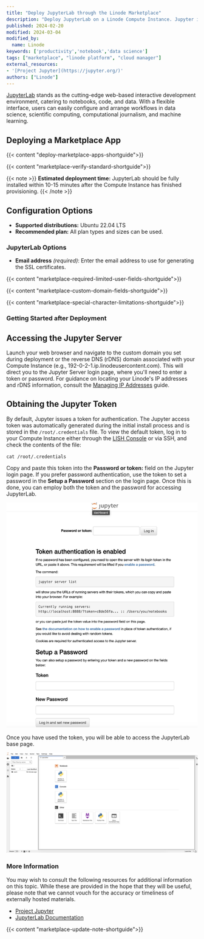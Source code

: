 ```yaml
---
title: "Deploy JupyterLab through the Linode Marketplace"
description: "Deploy JupyterLab on a Linode Compute Instance. Jupyter is a web-based interactive development environment for notebooks, code, and data."
published: 2024-02-20
modified: 2024-03-04
modified_by:
  name: Linode
keywords: ['productivity','notebook','data science']
tags: ["marketplace", "linode platform", "cloud manager"]
external_resources:
- '[Project Jupyter](https://jupyter.org/)'
authors: ["Linode"]
---
```


[JupyterLab](https://jupyter.org/) stands as the cutting-edge web-based interactive development environment, catering to notebooks, code, and data. With a flexible interface, users can easily configure and arrange workflows in data science, scientific computing, computational journalism, and machine learning.

## Deploying a Marketplace App

{{< content "deploy-marketplace-apps-shortguide">}}

{{< content "marketplace-verify-standard-shortguide">}}

{{< note >}}
**Estimated deployment time:** JupyterLab should be fully installed within 10-15 minutes after the Compute Instance has finished provisioning.
{{< /note >}}

## Configuration Options

- **Supported distributions:** Ubuntu 22.04 LTS
- **Recommended plan:** All plan types and sizes can be used.

### JupyterLab Options

- **Email address** *(required)*: Enter the email address to use for generating the SSL certificates.

{{< content "marketplace-required-limited-user-fields-shortguide">}}

{{< content "marketplace-custom-domain-fields-shortguide">}}

{{< content "marketplace-special-character-limitations-shortguide">}}

### Getting Started after Deployment

## Accessing the Jupyter Server

Launch your web browser and navigate to the custom domain you set during deployment or the reverse DNS (rDNS) domain associated with your Compute Instance (e.g., 192-0-2-1.ip.linodeusercontent.com). This will direct you to the Jupyter Server login page, where you'll need to enter a token or password. For guidance on locating your Linode's IP addresses and rDNS information, consult the [Managing IP Addresses](/docs/products/compute/compute-instances/guides/manage-ip-addresses/) guide.

## Obtaining the Jupyter Token

By default, Jupyter issues a token for authentication. The Jupyter access token was automatically generated during the initial install process and is stored in the `/root/.credentials` file. To view the default token, log in to your Compute Instance either through the [LISH Console](/docs/products/compute/compute-instances/guides/lish/#through-the-cloud-manager-weblish) or via SSH, and check the contents of the file:

```command
cat /root/.credentials
```

Copy and paste this token into the **Password or token:** field on the Jupyter login page. If you prefer password authentication, use the token to set a password in the **Setup a Password** section on the login page. Once this is done, you can employ both the token and the password for accessing JupyterLab.

![Screenshot of the Jupyter login form](jupyter_login.jpg)

Once you have used the token, you will be able to access the JupyterLab base page.

![Screenshot of the Jupyter base page](jupyter_base_page.jpg)

### More Information

You may wish to consult the following resources for additional information on this topic. While these are provided in the hope that they will be useful, please note that we cannot vouch for the accuracy or timeliness of externally hosted materials.

- [Project Jupyter](https://jupyter.org/)
- [JupyterLab Documentation](https://jupyterlab.readthedocs.io/en/latest/)

{{< content "marketplace-update-note-shortguide">}}